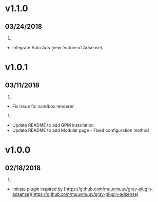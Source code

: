 
# v1.1.0

## 03/24/2018

1.  [](#improved)
-   Integrate Auto Ads (new feature of Adsense)

# v1.0.1

## 03/11/2018

1.  [](#bugfix)
-   Fix issue for sandbox renderer

1.  [](#improved)
-   Update README to add GPM installation
-   Update README to add Modular page - Fixed configuration method

# v1.0.0

## 02/18/2018

1.  [](#new)

-   Initiate plugin inspired by [https://github.com/muuvmuuv/grav-plugin-adsense](https://github.com/muuvmuuv/grav-plugin-adsense)
